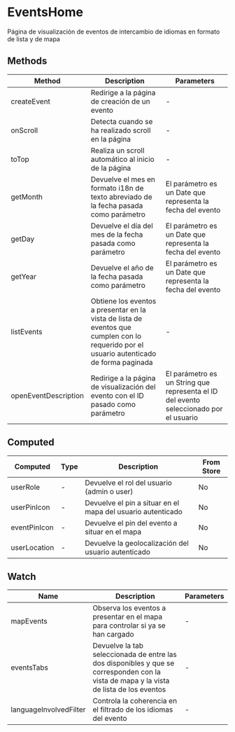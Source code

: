 # EventsHome

Página de visualización de eventos de intercambio de idiomas en formato de lista y de mapa

## Methods

<!-- @vuese:EventsHome:methods:start -->
|Method|Description|Parameters|
|---|---|---|
|createEvent|Redirige a la página de creación de un evento|-|
|onScroll|Detecta cuando se ha realizado scroll en la página|-|
|toTop|Realiza un scroll automático al inicio de la página|-|
|getMonth|Devuelve el mes en formato i18n de texto abreviado de la fecha pasada como parámetro|El parámetro es un Date que representa la fecha del evento|
|getDay|Devuelve el día del mes de la fecha pasada como parámetro|El parámetro es un Date que representa la fecha del evento|
|getYear|Devuelve el año de la fecha pasada como parámetro|El parámetro es un Date que representa la fecha del evento|
|listEvents|Obtiene los eventos a presentar en la vista de lista de eventos que cumplen con lo requerido por el usuario autenticado de forma paginada|-|
|openEventDescription|Redirige a la página de visualización del evento con el ID pasado como parámetro|El parámetro es un String que representa el ID del evento seleccionado por el usuario|

<!-- @vuese:EventsHome:methods:end -->


## Computed

<!-- @vuese:EventsHome:computed:start -->
|Computed|Type|Description|From Store|
|---|---|---|---|
|userRole|-|Devuelve el rol del usuario (admin o user)|No|
|userPinIcon|-|Devuelve el pin a situar en el mapa del usuario autenticado|No|
|eventPinIcon|-|Devuelve el pin del evento a situar en el mapa|No|
|userLocation|-|Devuelve la geolocalización del usuario autenticado|No|

<!-- @vuese:EventsHome:computed:end -->


## Watch

<!-- @vuese:EventsHome:watch:start -->
|Name|Description|Parameters|
|---|---|---|
|mapEvents|Observa los eventos a presentar en el mapa para controlar si ya se han cargado|-|
|eventsTabs|Devuelve la tab seleccionada de entre las dos disponibles y que se corresponden con la vista de mapa y la vista de lista de los eventos|-|
|languageInvolvedFilter|Controla la coherencia en el filtrado de los idiomas del evento|-|

<!-- @vuese:EventsHome:watch:end -->


